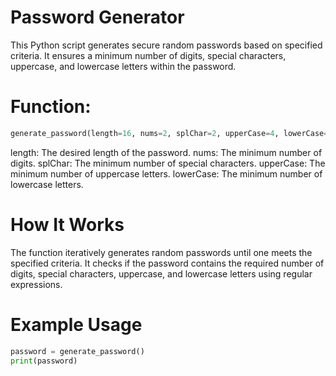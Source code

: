 # Password Generator
This Python script generates secure random passwords based on specified criteria. It ensures a minimum number of digits, special characters, uppercase, and lowercase letters within the password.

# Function:

```python
generate_password(length=16, nums=2, splChar=2, upperCase=4, lowerCase=4): Generates a secure password with the specified parameters.
```

length: The desired length of the password.
nums: The minimum number of digits.
splChar: The minimum number of special characters.
upperCase: The minimum number of uppercase letters.
lowerCase: The minimum number of lowercase letters.

# How It Works
The function iteratively generates random passwords until one meets the specified criteria. It checks if the password contains the required number of digits, special characters, uppercase, and lowercase letters using regular expressions.

# Example Usage
```python
password = generate_password()
print(password)
```
